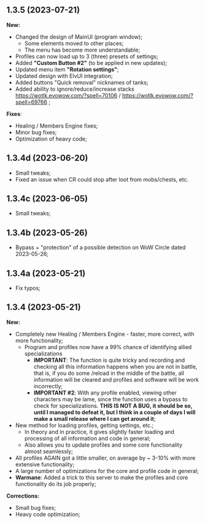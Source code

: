 ## 1.3.5 (2023-07-21)
**New:**
- Changed the design of MainUI (program window);
	- Some elements moved to other places;
	- The menu has become more understandable;
- Profiles can now load up to 3 (three) presets of settings;
- Added **"Custom Button #2"** (to be applied in new updates);
- Updated menu item **"Rotation settings"**;
- Updated design with ElvUI integration;
- Added buttons "Quick removal" nicknames of tanks;
- Added ability to ignore/reduce/increase stacks https://wotlk.evowow.com/?spell=70106 / https://wotlk.evowow.com/?spell=69766 ;

**Fixes**:
- Healing / Members Engine fixes;
- Minor bug fixes;
- Optimization of heavy code;

## 1.3.4d (2023-06-20)
- Small tweaks;
- Fixed an issue when CR could stop after loot from mobs/chests, etc.

## 1.3.4c (2023-06-05)
- Small tweaks;

## 1.3.4b (2023-05-26)
- Bypass + "protection" of a possible detection on WoW Circle dated 2023-05-26;

## 1.3.4a (2023-05-21)
- Fix typos;

## 1.3.4 (2023-05-21)
**New:**
- Completely new Healing / Members Engine - faster, more correct, with more functionality;
	- Program and profiles now have a 99% chance of identifying allied specializations
		- **IMPORTANT**: The function is quite tricky and recording and checking all this information happens when you are not in battle, that is, if you do some /reload in the middle of the battle, all information will be cleared and profiles and software will be work incorrectly;
		- **IMPORTANT #2**: With any profile enabled, viewing other characters may be lame, since the function uses a bypass to check for specializations. **THIS IS NOT A BUG, it should be so, until I managed to defeat it, but I think in a couple of days I will make a small release where I can get around it**;
- New method for loading profiles, getting settings, etc.;
	- In theory and in practice, it gives slightly faster loading and processing of all information and code in general;
	- Also allows you to update profiles and some core functionality almost seamlessly;
- All profiles AGAIN got a little smaller, on average by ~ 3-10% with more extensive functionality;
- A large number of optimizations for the core and profile code in general;
- **Warmane**: Added a trick to this server to make the profiles and core functionality do its job properly;

**Corrections:**
- Small bug fixes;
- Heavy code optimization;